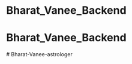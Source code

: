 # Bharat_Vanee_Backend
# Bharat_Vanee_Backend
#   B h a r a t - V a n e e - a s t r o l o g e r  
 